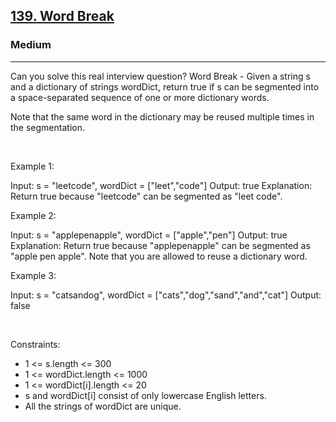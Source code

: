 <h2><a href="https://leetcode.com/problems/word-break/">139. Word Break</a></h2><h3>Medium</h3><hr>Can you solve this real interview question? Word Break - Given a string s and a dictionary of strings wordDict, return true if s can be segmented into a space-separated sequence of one or more dictionary words.

Note that the same word in the dictionary may be reused multiple times in the segmentation.

 

Example 1:


Input: s = "leetcode", wordDict = ["leet","code"]
Output: true
Explanation: Return true because "leetcode" can be segmented as "leet code".


Example 2:


Input: s = "applepenapple", wordDict = ["apple","pen"]
Output: true
Explanation: Return true because "applepenapple" can be segmented as "apple pen apple".
Note that you are allowed to reuse a dictionary word.


Example 3:


Input: s = "catsandog", wordDict = ["cats","dog","sand","and","cat"]
Output: false


 

Constraints:

 * 1 <= s.length <= 300
 * 1 <= wordDict.length <= 1000
 * 1 <= wordDict[i].length <= 20
 * s and wordDict[i] consist of only lowercase English letters.
 * All the strings of wordDict are unique.